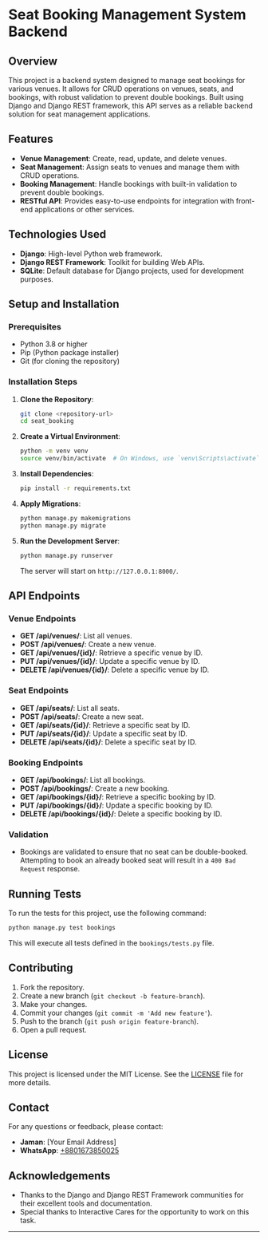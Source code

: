 # Seat Booking Management System Backend

## Overview

This project is a backend system designed to manage seat bookings for various venues. It allows for CRUD operations on venues, seats, and bookings, with robust validation to prevent double bookings. Built using Django and Django REST framework, this API serves as a reliable backend solution for seat management applications.

## Features

- **Venue Management**: Create, read, update, and delete venues.
- **Seat Management**: Assign seats to venues and manage them with CRUD operations.
- **Booking Management**: Handle bookings with built-in validation to prevent double bookings.
- **RESTful API**: Provides easy-to-use endpoints for integration with front-end applications or other services.

## Technologies Used

- **Django**: High-level Python web framework.
- **Django REST Framework**: Toolkit for building Web APIs.
- **SQLite**: Default database for Django projects, used for development purposes.

## Setup and Installation

### Prerequisites

- Python 3.8 or higher
- Pip (Python package installer)
- Git (for cloning the repository)

### Installation Steps

1. **Clone the Repository**:
    ```bash
    git clone <repository-url>
    cd seat_booking
    ```

2. **Create a Virtual Environment**:
    ```bash
    python -m venv venv
    source venv/bin/activate  # On Windows, use `venv\Scripts\activate`
    ```

3. **Install Dependencies**:
    ```bash
    pip install -r requirements.txt
    ```

4. **Apply Migrations**:
    ```bash
    python manage.py makemigrations
    python manage.py migrate
    ```

5. **Run the Development Server**:
    ```bash
    python manage.py runserver
    ```
    The server will start on `http://127.0.0.1:8000/`.

## API Endpoints

### Venue Endpoints
- **GET /api/venues/**: List all venues.
- **POST /api/venues/**: Create a new venue.
- **GET /api/venues/{id}/**: Retrieve a specific venue by ID.
- **PUT /api/venues/{id}/**: Update a specific venue by ID.
- **DELETE /api/venues/{id}/**: Delete a specific venue by ID.

### Seat Endpoints
- **GET /api/seats/**: List all seats.
- **POST /api/seats/**: Create a new seat.
- **GET /api/seats/{id}/**: Retrieve a specific seat by ID.
- **PUT /api/seats/{id}/**: Update a specific seat by ID.
- **DELETE /api/seats/{id}/**: Delete a specific seat by ID.

### Booking Endpoints
- **GET /api/bookings/**: List all bookings.
- **POST /api/bookings/**: Create a new booking.
- **GET /api/bookings/{id}/**: Retrieve a specific booking by ID.
- **PUT /api/bookings/{id}/**: Update a specific booking by ID.
- **DELETE /api/bookings/{id}/**: Delete a specific booking by ID.

### Validation
- Bookings are validated to ensure that no seat can be double-booked. Attempting to book an already booked seat will result in a `400 Bad Request` response.

## Running Tests

To run the tests for this project, use the following command:

```bash
python manage.py test bookings
```

This will execute all tests defined in the `bookings/tests.py` file.

## Contributing

1. Fork the repository.
2. Create a new branch (`git checkout -b feature-branch`).
3. Make your changes.
4. Commit your changes (`git commit -m 'Add new feature'`).
5. Push to the branch (`git push origin feature-branch`).
6. Open a pull request.

## License

This project is licensed under the MIT License. See the [LICENSE](LICENSE) file for more details.

## Contact

For any questions or feedback, please contact:

- **Jaman**: [Your Email Address]
- **WhatsApp**: [+8801673850025](https://wa.me/8801673850025)

## Acknowledgements

- Thanks to the Django and Django REST Framework communities for their excellent tools and documentation.
- Special thanks to Interactive Cares for the opportunity to work on this task.

---
